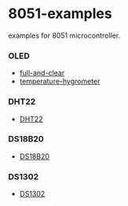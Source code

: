 8051-examples
====

examples for 8051 microcontroller.

### OLED
- [full-and-clear](OLED/full-and-clear)
- [temperature-hygrometer](OLED/temperature-hygrometer)

### DHT22
- [DHT22](DHT22)

### DS18B20
- [DS18B20](DS18B20)

### DS1302
- [DS1302](DS1302)